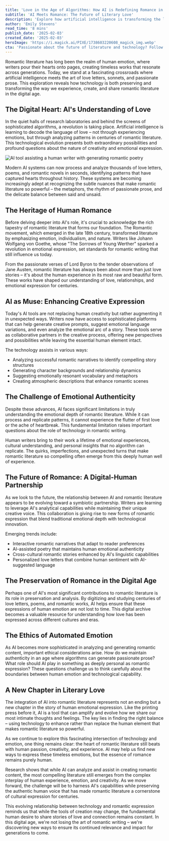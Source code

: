 ```yaml
---
title: 'Love in the Age of Algorithms: How AI is Redefining Romance in Literature'
subtitle: 'AI Meets Romance: The Future of Literary Love'
description: 'Explore how artificial intelligence is transforming the landscape of romantic literature while preserving its human essence. From analyzing centuries of love letters to generating creative prompts, AI is becoming an unexpected partner in the evolution of romantic expression, all while maintaining the authentic emotional core that makes love stories timeless.'
author: 'Emily Stevens'
read_time: '8 mins'
publish_date: '2025-02-03'
created_date: '2025-02-03'
heroImage: 'https://i.magick.ai/PIXE/1738603220608_magick_img.webp'
cta: 'Passionate about the future of literature and technology? Follow us on LinkedIn to stay updated on the latest developments in AI-assisted creative writing and join a community of forward-thinking literary enthusiasts!'
---
```


Romantic literature has long been the realm of human emotion, where writers pour their hearts onto pages, creating timeless works that resonate across generations. Today, we stand at a fascinating crossroads where artificial intelligence meets the art of love letters, sonnets, and passionate prose. This exploration reveals how technology is both preserving and transforming the way we experience, create, and share romantic literature in the digital age.

## The Digital Heart: AI's Understanding of Love

In the quiet halls of research laboratories and behind the screens of sophisticated algorithms, a revolution is taking place. Artificial intelligence is learning to decode the language of love – not through experiencing emotions, but through analyzing patterns in centuries of romantic literature. This technological evolution presents both extraordinary possibilities and profound questions about the nature of creativity and emotional expression.

![AI tool assisting a human writer with generating romantic poetry](https://i.magick.ai/PIXE/1738603220612_magick_img.webp)

Modern AI systems can now process and analyze thousands of love letters, poems, and romantic novels in seconds, identifying patterns that have captured hearts throughout history. These systems are becoming increasingly adept at recognizing the subtle nuances that make romantic literature so powerful – the metaphors, the rhythm of passionate prose, and the delicate balance between said and unsaid.

## The Heritage of Human Romance

Before delving deeper into AI's role, it's crucial to acknowledge the rich tapestry of romantic literature that forms our foundation. The Romantic movement, which emerged in the late 18th century, transformed literature by emphasizing emotion, individualism, and nature. Writers like Johann Wolfgang von Goethe, whose "The Sorrows of Young Werther" sparked a revolution in emotional expression, set standards for romantic writing that still influence us today.

From the passionate verses of Lord Byron to the tender observations of Jane Austen, romantic literature has always been about more than just love stories – it's about the human experience in its most raw and beautiful form. These works have shaped our understanding of love, relationships, and emotional expression for centuries.

## AI as Muse: Enhancing Creative Expression

Today's AI tools are not replacing human creativity but rather augmenting it in unexpected ways. Writers now have access to sophisticated platforms that can help generate creative prompts, suggest emotional language variations, and even analyze the emotional arc of a story. These tools serve as collaborative partners in the creative process, offering new perspectives and possibilities while leaving the essential human element intact.

The technology assists in various ways:
- Analyzing successful romantic narratives to identify compelling story structures
- Generating character backgrounds and relationship dynamics
- Suggesting emotionally resonant vocabulary and metaphors
- Creating atmospheric descriptions that enhance romantic scenes

## The Challenge of Emotional Authenticity

Despite these advances, AI faces significant limitations in truly understanding the emotional depth of romantic literature. While it can process and replicate patterns, it cannot experience the flutter of first love or the ache of heartbreak. This fundamental limitation raises important questions about the role of technology in romantic writing.

Human writers bring to their work a lifetime of emotional experiences, cultural understanding, and personal insights that no algorithm can replicate. The quirks, imperfections, and unexpected turns that make romantic literature so compelling often emerge from this deeply human well of experience.

## The Future of Romance: A Digital-Human Partnership

As we look to the future, the relationship between AI and romantic literature appears to be evolving toward a symbiotic partnership. Writers are learning to leverage AI's analytical capabilities while maintaining their unique creative voice. This collaboration is giving rise to new forms of romantic expression that blend traditional emotional depth with technological innovation.

Emerging trends include:
- Interactive romantic narratives that adapt to reader preferences
- AI-assisted poetry that maintains human emotional authenticity
- Cross-cultural romantic stories enhanced by AI's linguistic capabilities
- Personalized love letters that combine human sentiment with AI-suggested language

## The Preservation of Romance in the Digital Age

Perhaps one of AI's most significant contributions to romantic literature is its role in preservation and analysis. By digitizing and studying centuries of love letters, poems, and romantic works, AI helps ensure that these expressions of human emotion are not lost to time. This digital archive becomes a valuable resource for understanding how love has been expressed across different cultures and eras.

## The Ethics of Automated Emotion

As AI becomes more sophisticated in analyzing and generating romantic content, important ethical considerations arise. How do we maintain authenticity in an age where algorithms can generate passionate prose? What role should AI play in something as deeply personal as romantic expression? These questions challenge us to think carefully about the boundaries between human emotion and technological capability.

## A New Chapter in Literary Love

The integration of AI into romantic literature represents not an ending but a new chapter in the story of human emotional expression. Like the printing press before it, AI is a tool that can amplify and evolve how we share our most intimate thoughts and feelings. The key lies in finding the right balance – using technology to enhance rather than replace the human element that makes romantic literature so powerful.

As we continue to explore this fascinating intersection of technology and emotion, one thing remains clear: the heart of romantic literature still beats with human passion, creativity, and experience. AI may help us find new ways to express these timeless emotions, but the essence of romance remains purely human.

Research shows that while AI can analyze and assist in creating romantic content, the most compelling literature still emerges from the complex interplay of human experience, emotion, and creativity. As we move forward, the challenge will be to harness AI's capabilities while preserving the authentic human voice that has made romantic literature a cornerstone of cultural expression for centuries.

This evolving relationship between technology and romantic expression reminds us that while the tools of creation may change, the fundamental human desire to share stories of love and connection remains constant. In this digital age, we're not losing the art of romantic writing – we're discovering new ways to ensure its continued relevance and impact for generations to come.